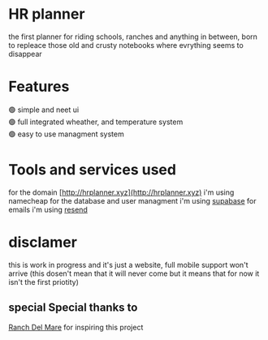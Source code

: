 # HR planner 
the first planner for riding schools, ranches and anything in between, born to repleace those old and crusty notebooks where evrything seems to disappear

# Features 
🟢 simple and neet ui \
🟢 full integrated wheather, and temperature system \
🟢 easy to use managment system 


# Tools and services used

for the domain [http://hrplanner.xyz](http://hrplanner.xyz) i'm using namecheap
for the database and user managment i'm using [supabase](https://supabase.com)
for emails i'm using [resend](https://resend.com)



# disclamer
this is work in progress and it's just a website, full mobile support won't arrive (this dosen't mean that it will never come but it means that for now it isn't the first priotity)

## special Special thanks to
[Ranch Del Mare](https://www.instagram.com/chiara_e_fausto_horsemanship/?igsh=aWdxajR1enpqMzRo) for inspiring this project
